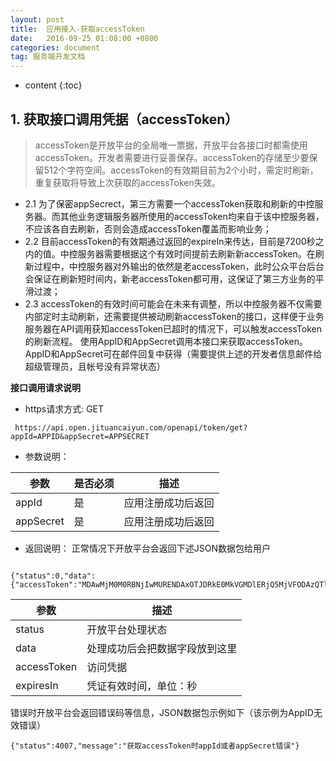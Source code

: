 ```yaml
---
layout: post
title:  应用接入-获取accessToken
date:   2016-09-25 01:08:00 +0800
categories: document
tag: 服务端开发文档
---
```


* content
{:toc}

## 1.	获取接口调用凭据（accessToken）
> accessToken是开放平台的全局唯一票据，开放平台各接口时都需使用accessToken。开发者需要进行妥善保存。accessToken的存储至少要保留512个字符空间。accessToken的有效期目前为2个小时，需定时刷新，重复获取将导致上次获取的accessToken失效。

* 2.1 为了保密appSecrect，第三方需要一个accessToken获取和刷新的中控服务器。而其他业务逻辑服务器所使用的accessToken均来自于该中控服务器，不应该各自去刷新，否则会造成accessToken覆盖而影响业务；
* 2.2 目前accessToken的有效期通过返回的expireIn来传达，目前是7200秒之内的值。中控服务器需要根据这个有效时间提前去刷新新accessToken。在刷新过程中，中控服务器对外输出的依然是老accessToken，此时公众平台后台会保证在刷新短时间内，新老accessToken都可用，这保证了第三方业务的平滑过渡；
* 2.3 accessToken的有效时间可能会在未来有调整，所以中控服务器不仅需要内部定时主动刷新，还需要提供被动刷新accessToken的接口，这样便于业务服务器在API调用获知accessToken已超时的情况下，可以触发accessToken的刷新流程。
使用AppID和AppSecret调用本接口来获取accessToken。AppID和AppSecret可在邮件回复中获得（需要提供上述的开发者信息邮件给超级管理员，且帐号没有异常状态）

**接口调用请求说明**


* https请求方式: GET


` https://api.open.jituancaiyun.com/openapi/token/get?appId=APPID&appSecret=APPSECRET`

* 参数说明：

参数 | 是否必须 | 描述
------------ | ------------- | -------------
appId | 是 | 应用注册成功后返回
appSecret | 是 | 应用注册成功后返回

* 返回说明：
正常情况下开放平台会返回下述JSON数据包给用户


```

{"status":0,"data":{"accessToken":"MDAwMjM0M0RBNjIwMURENDAxOTJDRkE0MkVGMDlERjQ5MjVFODAzQTlFMThERDBCMzNBNzFEMjBFMkRCNjExRDgxQjM3RkU0QzM1NkMwQzM5NkNCODUyN0JFQTE1OUE5OUUzMg==","expiresIn":7200}}

```

参数 | 描述
------------ | -------------
status | 开放平台处理状态
data | 处理成功后会把数据字段放到这里
accessToken | 访问凭据
expiresIn | 凭证有效时间，单位：秒

错误时开放平台会返回错误码等信息，JSON数据包示例如下（该示例为AppID无效错误）

```
{"status":4007,"message":"获取accessToken时appId或者appSecret错误"}

```